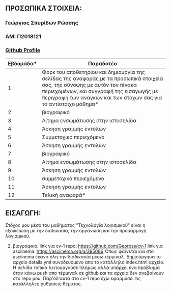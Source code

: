 ## ΠΡΟΣΩΠΙΚΑ ΣΤΟΙΧΕΙΑ:

### Γεώργιος Σπυρίδων Ρώσσης
### ΑΜ: Π2018121
### [Github Profile](https://github.com/Geoross)

| Εβδομάδα* | Παραδοτέο |
| --- | --- |
| 1 | Φορκ του αποθετηρίου και δημιουργία της σελίδας της αναφοράς με τα προσωπικά στοιχεία σας, της σύνοψης με αυτόν τον πίνακα περιεχομένων, και συγγραφή της εισαγωγής με περιγραφή των αναγκών και των στόχων σας για το αντίστοιχο μάθημα* |
| 2 | βιογραφικό |
| 3 | Αίτημα ενσωμάτωσης στην ιστοσελίδα |
| 4 | Άσκηση γραμμής εντολών |
| 5 | Συμμετοχικό περιεχόμενο |
| 6 | Άσκηση γραμμής εντολών |
| 7 | βιογραφικό |
| 8 | Αίτημα ενσωμάτωσης στην ιστοσελίδα |
| 9 | Άσκηση γραμμής εντολών |
| 10 | συμμετοχικό περιεχόμενο |
| 11 | Άσκηση γραμμής εντολών |
| 12 | Τελική αναφορά* |


## <a name="P">ΕΙΣΑΓΩΓΗ:</a>
Στόχος μου μέσο του μαθήματος "Τεχνολογία λογισμικού" είναι η εξοικείωση με την διαδικασία, την οργάνωση και την προσαρμογή λογισμικού.

2. βιογραφικό. 
  link για cv-1 repo: https://github.com/Geoross/cv-1
  link για asciinema: https://asciinema.org/a/395086
  Όπως φαίνεται και στο asciinema έκανα όλη την διαδικασία μέσω τέρμιναλ. Δημιούργησα το αρχείο details.yml συνοδευόμενο απο το κατάλληλο index.html αρχείο. Η σελίδα τοπικά    λειτουργούσε πλήρως αλλά υπάρχει ένα πρόβλημα όταν κάνω push απο τέρμιναλ σε github και τα αρχεία δεν ανεβαίνουν στο repo μου. Παρ'όλ'αυτά στο cv-1 repo έχω εφαρμόσει τις κατάλληλες ρυθμίσεις θέματος.  
